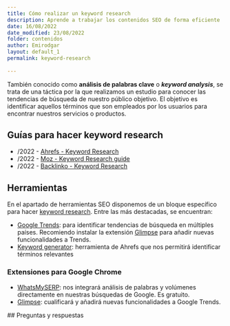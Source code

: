 ```yaml
---
title: Cómo realizar un keyword research
description: Aprende a trabajar los contenidos SEO de forma eficiente
date: 16/08/2022
date_modified: 23/08/2022
folder: contenidos
author: Emirodgar
layout: default_1
permalink: keyword-research
  
---
```


También conocido como **análisis de palabras clave** o ***keyword analysis***, se trata de una táctica por la que realizamos un estudio para conocer las tendencias de búsqueda de nuestro público objetivo. El objetivo es identificar aquellos términos que son empleados por los usuarios para encontrar nuestros servicios o productos.

## Guías para hacer keyword research

- /2022 - [Ahrefs - Keyword Research](https://ahrefs.com/blog/keyword-research/) 
- /2022 - [Moz - Keyword Research guide](https://moz.com/keyword-research-guide)
- /2022 - [Backlinko - Keyword Research](https://backlinko.com/keyword-research)

<section  id="cs_herramientas">

## Herramientas


En el apartado de herramientas SEO disponemos de un bloque específico para hacer [keyword research](https://chuletaseo.com/herramientas-seo#keyword-research--contenidos). Entre las más destacadas, se encuentran:

- [Google Trends](https://trends.google.com/trends/?geo=US): para identificar tendencias de búsqueda en múltiples países. Recomiendo instalar la extensión [Glimpse](https://chrome.google.com/webstore/detail/google-trends-supercharge/ocmojhiloccgbpjnkeiooioedaklapap?hl=es) para añadir nuevas funcionalidades a Trends.
- [Keyword generator](https://ahrefs.com/keyword-generator): herramienta de Ahrefs que nos permitirá identificar términos relevantes 

### Extensiones para Google Chrome

- [WhatsMySERP](https://whatsmyserp.com/extension): nos integrará análisis de palabras y volúmenes directamente en nuestras búsquedas de Google. Es gratuito.
- [Glimpse](https://chrome.google.com/webstore/detail/google-trends-supercharge/ocmojhiloccgbpjnkeiooioedaklapap?hl=es): cualificará y añadirá nuevas funcionalidades a Google Trends.

</section>


<section  id="cs_pr">
## Preguntas y respuestas

</section>


<!--stackedit_data:
eyJoaXN0b3J5IjpbLTQxOTU2NjcyNCwtMTM2MTU1MjYwNCwtMT
A1OTExMDA2Myw5MTU5ODc3MjMsLTg3NjgxNDUzOSwtODk4Mzcy
OTM0LDE1ODYyMDYyMzUsLTExMTU2MDExMjYsLTUyMzYyMTg1NS
wtMTAxNjUyMzM4OV19
-->